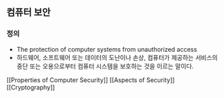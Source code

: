 ## 컴퓨터 보안

### 정의
* The protection of computer systems from unauthorized access
* 하드웨어, 소프트웨어 또는 데이터의 도난이나 손상, 컴퓨터가 제공하는 서비스의 중단 또는 오용으로부터 컴퓨터 시스템을 보호하는 것을 이르는 말이다.

[[Properties of Computer Security]]
[[Aspects of Security]]
[[Cryptography]]


